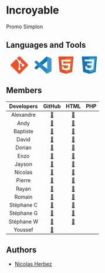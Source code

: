 # Incroyable

Promo Simplon

## Languages and Tools

&nbsp;&nbsp;
![img_git](./profile/img/git.svg)
&nbsp;&nbsp;
![img_vscode](./profile/img/vscode.svg)
&nbsp;&nbsp;
![img_html](./profile/img/html.svg)
&nbsp;&nbsp;
![img_css](./profile/img/css.svg)

## Members

| Developers | GitHub | HTML | PHP |
| :----: | :----: | :----: | :----: |
| Alexandre | <a href="https://github.com/AlexGrimpeur" target="_blank">🔗</a> | <a href="https://github.com/Incroyable-Dev-PHP/alexm-presentation" target="_blank">🔗</a> |
| Andy | <a href="https://github.com/djangoamidala" target="_blank">🔗</a> | <a href="https://github.com/Incroyable-Dev-PHP/Andy" target="_blank">🔗</a> |
| Baptiste | <a href="https://github.com/BardenoED" target="_blank">🔗</a> | <a href="https://github.com/Incroyable-Dev-PHP/Baptiste_html" target="_blank">🔗</a> |
| David | <a href="https://github.com/davidcatty" target="_blank">🔗</a> | <a href="https://github.com/Incroyable-Dev-PHP/david-project" target="_blank">🔗</a> |
| Dorian | <a href="https://github.com/Zenqahh" target="_blank">🔗</a> | <a href="https://github.com/Incroyable-Dev-PHP/dorl-html" target="_blank">🔗</a> |
| Enzo | <a href="https://github.com/Enzo-Leroy" target="_blank">🔗</a> | <a href="https://github.com/Incroyable-Dev-PHP/enzl-html" target="_blank">🔗</a> |
| Jayson | <a href="https://github.com/jaysd5" target="_blank">🔗</a> | <a href="https://github.com/Incroyable-Dev-PHP/jayson" target="_blank">🔗</a> |
| Nicolas | <a href="https://github.com/Nikolaos59" target="_blank">🔗</a> | <a href="https://github.com/Incroyable-Dev-PHP/nicos.html" target="_blank">🔗</a> |
| Pierre | <a href="https://github.com/Pierro-j" target="_blank">🔗</a> | <a href="https://github.com/Incroyable-Dev-PHP/Pier.html" target="_blank">🔗</a> |
| Rayan | <a href="https://github.com/Rayan-Lamblin" target="_blank">🔗</a> | <a href="https://github.com/Incroyable-Dev-PHP/rayan-dev" target="_blank">🔗</a> |
| Romain | <a href="https://github.com/Romainlens" target="_blank">🔗</a> | <a href="https://github.com/Incroyable-Dev-PHP/Romain-HTML" target="_blank">🔗</a> |
| Stéphane C | <a href="https://github.com/StepC4" target="_blank">🔗</a> | <a href="https://github.com/Incroyable-Dev-PHP/StepC4" target="_blank">🔗</a> |
| Stéphane G | <a href="https://github.com/FuriousWolffr" target="_blank">🔗</a> | <a href="https://github.com/Incroyable-Dev-PHP/STEG.HTML" target="_blank">🔗</a> |
| Stéphane W | <a href="https://github.com/Stephane-W" target="_blank">🔗</a> | <a href="https://github.com/Incroyable-Dev-PHP/Monio-html" target="_blank">🔗</a> |
| Youssef | <a href="https://github.com/Yeyo9" target="_blank">🔗</a> |  |

## Authors

* [Nicolas Herbez](https://github.com/nicolas-herbez)
